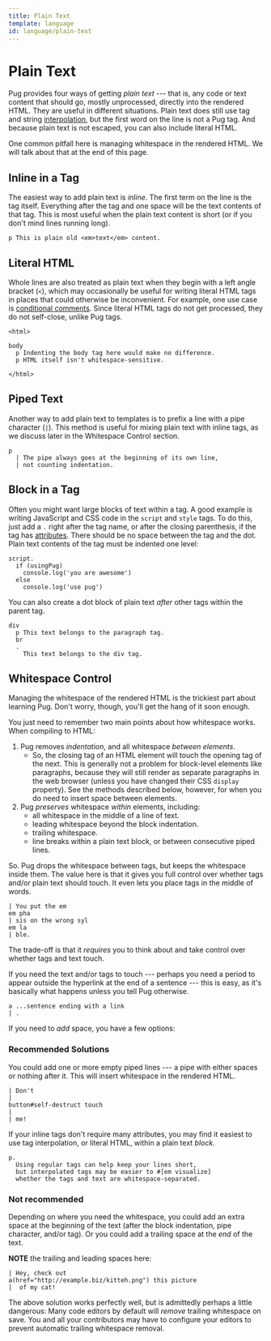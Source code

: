 ```yaml
---
title: Plain Text
template: language
id: language/plain-text
---
```


# Plain Text

Pug provides four ways of getting *plain text* --- that is, any code or text content that should go, mostly unprocessed, directly into the rendered HTML. They are useful in different situations. Plain text does still use tag and string [interpolation](interpolation.html), but the first word on the line is not a Pug tag. And because plain text is not escaped, you can also include literal HTML.

One common pitfall here is managing whitespace in the rendered HTML. We will talk about that at the end of this page.

## Inline in a Tag

The easiest way to add plain text is *inline*. The first term on the line is the tag itself. Everything after the tag and one space will be the text contents of that tag. This is most useful when the plain text content is short (or if you don't mind lines running long).

```pug-preview
p This is plain old <em>text</em> content.
```

## Literal HTML

Whole lines are also treated as plain text when they begin with a left angle bracket (`<`), which may occasionally be useful for writing literal HTML tags in places that could otherwise be inconvenient. For example, one use case is [conditional comments](comments.html#conditional-comments). Since literal HTML tags do not get processed, they do not self-close, unlike Pug tags.

```pug-preview
<html>

body
  p Indenting the body tag here would make no difference.
  p HTML itself isn't whitespace-sensitive.

</html>
```

## Piped Text

Another way to add plain text to templates is to prefix a line with a pipe character (`|`). This method is useful for mixing plain text with inline tags, as we discuss later in the Whitespace Control section.

```pug-preview
p
  | The pipe always goes at the beginning of its own line,
  | not counting indentation.
```

## Block in a Tag

Often you might want large blocks of text within a tag.  A good example is writing JavaScript and CSS code in the `script` and `style` tags.  To do this, just add a `.` right after the tag name, or after the closing parenthesis, if the tag has [attributes](attributes.html). There should be no space between the tag and the dot. Plain text contents of the tag must be indented one level:

```pug-preview
script.
  if (usingPug)
    console.log('you are awesome')
  else
    console.log('use pug')
```

You can also create a dot block of plain text *after* other tags within the parent tag.

```pug-preview
div
  p This text belongs to the paragraph tag.
  br
  .
    This text belongs to the div tag.
```

## Whitespace Control

Managing the whitespace of the rendered HTML is the trickiest part about learning Pug. Don't worry, though, you'll get the hang of it soon enough.

You just need to remember two main points about how whitespace works. When compiling to HTML:

1. Pug removes *indentation*, and all whitespace *between elements*.
   * So, the closing tag of an HTML element will touch the opening tag of the next. This is generally not a problem for block-level elements like paragraphs, because they will still render as separate paragraphs in the web browser (unless you have changed their CSS `display` property). See the methods described below, however, for when you do need to insert space between elements.
2. Pug *preserves* whitespace *within* elements, including:
   * all whitespace in the middle of a line of text.
   * leading whitespace beyond the block indentation.
   * trailing whitespace.
   * line breaks within a plain text block, or between consecutive piped lines.

So. Pug drops the whitespace between tags, but keeps the whitespace inside them. The value here is that it gives you full control over whether tags and/or plain text should touch. It even lets you place tags in the middle of words.

```pug-preview
| You put the em
em pha
| sis on the wrong syl
em la
| ble.
```

The trade-off is that it *requires* you to think about and take control over whether tags and text touch.

If you need the text and/or tags to touch --- perhaps you need a period to appear outside the hyperlink at the end of a sentence --- this is easy, as it's basically what happens unless you tell Pug otherwise.

```pug-preview
a ...sentence ending with a link
| .
```

If you need to *add* space, you have a few options:

### Recommended Solutions

You could add one or more empty piped lines --- a pipe with either spaces or nothing after it. This will insert whitespace in the rendered HTML.

```pug-preview
| Don't
|
button#self-destruct touch
|
| me!
```

If your inline tags don't require many attributes, you may find it easiest to use tag interpolation, or literal HTML, within a plain text *block*.

```pug-preview
p.
  Using regular tags can help keep your lines short,
  but interpolated tags may be easier to #[em visualize]
  whether the tags and text are whitespace-separated.
```

### Not recommended

Depending on where you need the whitespace, you could add an extra space at the beginning of the text (after the block indentation, pipe character, and/or tag). Or you could add a trailing space at the *end* of the text.

**NOTE** the trailing and leading spaces here:

```pug-preview
| Hey, check out 
a(href="http://example.biz/kitteh.png") this picture
|  of my cat!
```

The above solution works perfectly well, but is admittedly perhaps a little dangerous: Many code editors by default will *remove* trailing whitespace on save. You and all your contributors may have to configure your editors to prevent automatic trailing whitespace removal.
